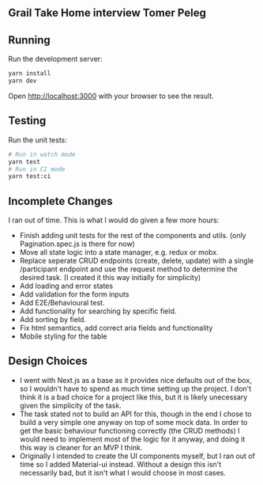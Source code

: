 ## Grail Take Home interview Tomer Peleg

## Running

Run the development server:

```bash
yarn install
yarn dev
```

Open [http://localhost:3000](http://localhost:3000) with your browser to see the result.

## Testing

Run the unit tests:

```bash
# Run in watch mode
yarn test
# Run in CI mode
yarn test:ci
```

## Incomplete Changes

I ran out of time. This is what I would do given a few more hours:

- Finish adding unit tests for the rest of the components and utils. (only Pagination.spec.js is there for now)
- Move all state logic into a state manager, e.g. redux or mobx.
- Replace seperate CRUD endpoints (create, delete, update) with a single /participant endpoint and use the request method to determine the desired task. (I created it this way initially for simplicity)
- Add loading and error states
- Add validation for the form inputs
- Add E2E/Behavioural test.
- Add functionality for searching by specific field.
- Add sorting by field.
- Fix html semantics, add correct aria fields and functionality
- Mobile styling for the table

## Design Choices

- I went with Next.js as a base as it provides nice defaults out of the box, so I wouldn't have to spend as much time setting up the project. I don't think it is a bad choice for a project like this, but it is likely unecessary given the simplicity of the task.
- The task stated not to build an API for this, though in the end I chose to build a very simple one anyway on top of some mock data. In order to get the basic behaviour functioning correctly (the CRUD methods) I would need to implement most of the logic for it anyway, and doing it this way is cleaner for an MVP I think.
- Originally I intended to create the UI components myself, but I ran out of time so I added Material-ui instead. Without a design this isn't necessarily bad, but it isn't what I would choose in most cases.
